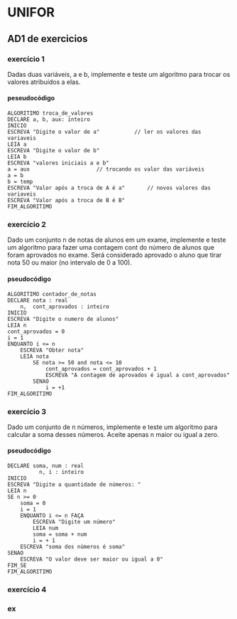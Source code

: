 # UNIFOR
## AD1 de exercicios

### exercício 1 
Dadas duas variáveis, a e b, implemente e teste um algoritmo para trocar os valores atribuídos a elas.
#### peseudocódigo
``` 
ALGORITIMO troca_de_valores
DECLARE a, b, aux: inteiro
INICIO
ESCREVA "Digite o valor de a"			// ler os valores das variaveis
LEIA a
ESCREVA "Digite o valor de b"
LEIA b
ESCREVA "valores iniciais a e b"
a = aux 					// trocando os valor das variáveis 
a = b
b = temp
ESCREVA "Valor após a troca de A é a"		// novos valores das variaveis
ESCREVA "Valor após a troca de B é B"
FIM_ALGORITIMO
```
### exercício 2 
Dado um conjunto n de notas de alunos em um exame, implemente e teste um algoritmo para fazer uma contagem cont do número de alunos que foram aprovados no exame. Será considerado aprovado o aluno que tirar nota 50 ou maior (no intervalo de 0 a 100).
#### pseudocódigo
```
ALGORITIMO contador_de_notas
DECLARE nota : real
	n,  cont_aprovados : inteiro
INICIO
ESCREVA "Digite o numero de alunos"
LEIA n
cont_aprovados = 0
i = 1
ENQUANTO i <= n
	ESCREVA "Obter nota"
	LEIA nota
		SE nota >= 50 and nota <= 10												
			cont_aprovados = cont_aprovados + 1
			ESCREVA "A contagem de aprovados é igual a cont_aprovados"
		SENAO
			i = +1
FIM_ALGORITIMO
```
### exercício 3
Dado um conjunto de n números, implemente e teste um algoritmo para calcular a soma desses números.
Aceite apenas n maior ou igual a zero.
#### pseudocódigo
```
DECLARE soma, num : real
	      n, i : inteiro
INICIO
ESCREVA "Digite a quantidade de números: "
LEIA n
SE n >= 0
	soma = 0
	i = 1
	ENQUANTO i <= n FAÇA
		ESCREVA "Digite um número"
		LEIA num
		soma = soma + num
		i = + 1 
	ESCREVA "soma dos números é soma"
SENAO
	ESCREVA "O valor deve ser maior ou igual a 0"
FIM_SE
FIM_ALGORITIMO
```
### exercício 4

### ex
